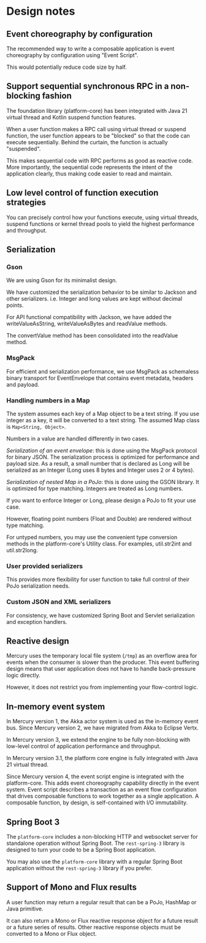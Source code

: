 # Design notes

## Event choreography by configuration

The recommended way to write a composable application is event choreography by configuration using "Event Script".

This would potentially reduce code size by half.

## Support sequential synchronous RPC in a non-blocking fashion

The foundation library (platform-core) has been integrated with Java 21 virtual thread and 
Kotlin suspend function features.

When a user function makes a RPC call using virtual thread or suspend function, 
the user function appears to be "blocked" so that the code can execute sequentially.
Behind the curtain, the function is actually "suspended".

This makes sequential code with RPC performs as good as reactive code. 
More importantly, the sequential code represents the intent of the application clearly,
thus making code easier to read and maintain.

## Low level control of function execution strategies

You can precisely control how your functions execute, using virtual threads, suspend functions
or kernel thread pools to yield the highest performance and throughput.

## Serialization

### Gson

We are using Gson for its minimalist design.

We have customized the serialization behavior to be similar to Jackson and other serializers. 
i.e. Integer and long values are kept without decimal points.

For API functional compatibility with Jackson, we have added the writeValueAsString,
writeValueAsBytes and readValue methods.

The convertValue method has been consolidated into the readValue method.

### MsgPack

For efficient and serialization performance, we use MsgPack as schemaless binary transport for
EventEnvelope that contains event metadata, headers and payload.

### Handling numbers in a Map

The system assumes each key of a Map object to be a text string. If you use integer as a key,
it will be converted to a text string. The assumed Map class is `Map<String, Object>`.

Numbers in a value are handled differently in two cases.

*Serialization of an event envelope*: this is done using the MsgPack protocol for binary
JSON. The serialization process is optimized for performance and payload size. As a result,
a small number that is declared as Long will be serialized as an Integer (Long uses 8 bytes
and Integer uses 2 or 4 bytes).

*Serialization of nested Map in a PoJo*: this is done using the GSON library. It is optimized
for type matching. Integers are treated as Long numbers.

If you want to enforce Integer or Long, please design a PoJo to fit your use case.

However, floating point numbers (Float and Double) are rendered without type matching.

For untyped numbers, you may use the convenient type conversion methods in the platform-core's
Utility class. For examples, util.str2int and util.str2long.

### User provided serializers

This provides more flexibility for user function to take full control of their PoJo serialization needs.

### Custom JSON and XML serializers

For consistency, we have customized Spring Boot and Servlet serialization and exception handlers.

## Reactive design

Mercury uses the temporary local file system (`/tmp`) as an overflow area for events when the
consumer is slower than the producer. This event buffering design means that user application
does not have to handle back-pressure logic directly.

However, it does not restrict you from implementing your flow-control logic.

## In-memory event system

In Mercury version 1, the Akka actor system is used as the in-memory event bus.
Since Mercury version 2, we have migrated from Akka to Eclipse Vertx.

In Mercury version 3, we extend the engine to be fully non-blocking with low-level control
of application performance and throughput.

In Mercury version 3.1, the platform core engine is fully integrated with Java 21 virtual thread.

Since Mercury version 4, the event script engine is integrated with the platform-core. This adds
event choreography capability directly in the event system. Event script describes a transaction as
an event flow configuration that drives composable functions to work together as a single application.
A composable function, by design, is self-contained with I/O immutability.

## Spring Boot 3

The `platform-core` includes a non-blocking HTTP and websocket server for standalone operation without
Spring Boot. The `rest-spring-3` library is designed to turn your code to be a Spring Boot application.

You may also use the `platform-core` library with a regular Spring Boot application without the
`rest-spring-3` library if you prefer.

## Support of Mono and Flux results

A user function may return a regular result that can be a PoJo, HashMap or Java primitive.

It can also return a Mono or Flux reactive response object for a future result or a future series of
results. Other reactive response objects must be converted to a Mono or Flux object.
